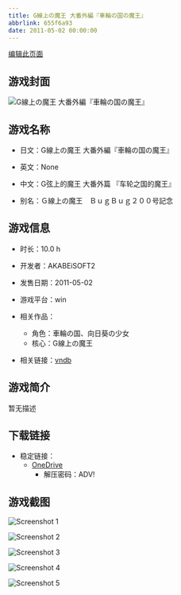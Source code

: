 ```yaml
---
title: G線上の魔王 大番外編『車輪の国の魔王』
abbrlink: 655f6a93
date: 2011-05-02 00:00:00
---
```

[编辑此页面](https://github.com/ACG-3/ADV3-source/blob/main/source/_posts/games/G%E7%B7%9A%E4%B8%8A%E3%81%AE%E9%AD%94%E7%8E%8B%20%E5%A4%A7%E7%95%AA%E5%A4%96%E7%B7%A8%E3%80%8E%E8%BB%8A%E8%BC%AA%E3%81%AE%E5%9B%BD%E3%81%AE%E9%AD%94%E7%8E%8B%E3%80%8F.md)

## 游戏封面

![G線上の魔王 大番外編『車輪の国の魔王』](https://pan.timero.xyz/d/onedrive/img_lib_001/G%E7%B7%9A%E4%B8%8A%E3%81%AE%E9%AD%94%E7%8E%8B%20%E5%A4%A7%E7%95%AA%E5%A4%96%E7%B7%A8%E3%80%8E%E8%BB%8A%E8%BC%AA%E3%81%AE%E5%9B%BD%E3%81%AE%E9%AD%94%E7%8E%8B%E3%80%8F_cover.avif)


## 游戏名称

- 日文：G線上の魔王 大番外編『車輪の国の魔王』
- 英文：None
- 中文：G弦上的魔王 大番外篇 『车轮之国的魔王』

- 别名：Ｇ線上の魔王　ＢｕｇＢｕｇ２００号記念


## 游戏信息

- 时长：10.0 h
- 开发者：AKABEiSOFT2
- 发售日期：2011-05-02
- 游戏平台：win
- 相关作品：
   - 角色：車輪の国、向日葵の少女
   - 核心：G線上の魔王

- 相关链接：[vndb](https://vndb.org/v20273)


## 游戏简介

暂无描述


## 下载链接

- 稳定链接：
    - [OneDrive](https://pan.timero.xyz/onedrive/adv_lib_001/G%E7%B7%9A%E4%B8%8A%E3%81%AE%E9%AD%94%E7%8E%8B%20%E5%A4%A7%E7%95%AA%E5%A4%96%E7%B7%A8%E3%80%8E%E8%BB%8A%E8%BC%AA%E3%81%AE%E5%9B%BD%E3%81%AE%E9%AD%94%E7%8E%8B%E3%80%8F)
        - 解压密码：ADV!



## 游戏截图


![Screenshot 1](https://pan.timero.xyz/d/onedrive/img_lib_001/G%E7%B7%9A%E4%B8%8A%E3%81%AE%E9%AD%94%E7%8E%8B%20%E5%A4%A7%E7%95%AA%E5%A4%96%E7%B7%A8%E3%80%8E%E8%BB%8A%E8%BC%AA%E3%81%AE%E5%9B%BD%E3%81%AE%E9%AD%94%E7%8E%8B%E3%80%8F_Screenshot_1.avif)

![Screenshot 2](https://pan.timero.xyz/d/onedrive/img_lib_001/G%E7%B7%9A%E4%B8%8A%E3%81%AE%E9%AD%94%E7%8E%8B%20%E5%A4%A7%E7%95%AA%E5%A4%96%E7%B7%A8%E3%80%8E%E8%BB%8A%E8%BC%AA%E3%81%AE%E5%9B%BD%E3%81%AE%E9%AD%94%E7%8E%8B%E3%80%8F_Screenshot_2.avif)

![Screenshot 3](https://pan.timero.xyz/d/onedrive/img_lib_001/G%E7%B7%9A%E4%B8%8A%E3%81%AE%E9%AD%94%E7%8E%8B%20%E5%A4%A7%E7%95%AA%E5%A4%96%E7%B7%A8%E3%80%8E%E8%BB%8A%E8%BC%AA%E3%81%AE%E5%9B%BD%E3%81%AE%E9%AD%94%E7%8E%8B%E3%80%8F_Screenshot_3.avif)

![Screenshot 4](https://pan.timero.xyz/d/onedrive/img_lib_001/G%E7%B7%9A%E4%B8%8A%E3%81%AE%E9%AD%94%E7%8E%8B%20%E5%A4%A7%E7%95%AA%E5%A4%96%E7%B7%A8%E3%80%8E%E8%BB%8A%E8%BC%AA%E3%81%AE%E5%9B%BD%E3%81%AE%E9%AD%94%E7%8E%8B%E3%80%8F_Screenshot_4.avif)

![Screenshot 5](https://pan.timero.xyz/d/onedrive/img_lib_001/G%E7%B7%9A%E4%B8%8A%E3%81%AE%E9%AD%94%E7%8E%8B%20%E5%A4%A7%E7%95%AA%E5%A4%96%E7%B7%A8%E3%80%8E%E8%BB%8A%E8%BC%AA%E3%81%AE%E5%9B%BD%E3%81%AE%E9%AD%94%E7%8E%8B%E3%80%8F_Screenshot_5.avif)

